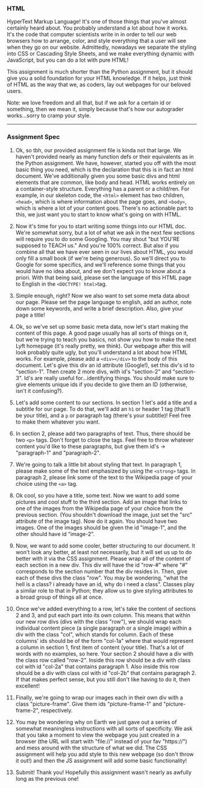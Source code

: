 ### HTML

HyperText Markup Language! It's one of those things that you've almost certainly heard about. You probably understand a lot about how it works. It's the code that computer scientists write in in order to tell our web browsers how to arrange, color, and style everything that a user will see when they go on our website. Admittedly, nowadays we separate the styling into CSS or Cascading Style Sheets, and we make everything dynamic with JavaScript, but you can do a lot with pure HTML!

This assignment is much shorter than the Python assignment, but it should give you a solid foundation for your HTML knowledge. If it helps, just think of HTML as the way that we, as coders, lay out webpages for our beloved users. 

Note: we love freedom and all that, but if we ask for a certain id or something, then we mean it, simply because that's how our autograder works...sorry to cramp your style.

-----

### Assignment Spec

1. Ok, so tbh, our provided assignment file is kinda not that large. We haven't provided nearly as many function defs or their equivalents as in the Python assignment. We have, however, started you off with the most basic thing you need, which is the declaration that this is in fact an html document. We've additionally given you some basic divs and html elements that are common, like body and head. HTML works entirely on a container-style structure. Everything has a parent or a child/ren. For example, in our skeleton code, the ```<html>``` element has two children, ```<head>```, which is where information about the page goes, and ```<body>```, which is where a lot of your content goes. There's no actionable part to this, we just want you to start to know what's going on with HTML.

2. Now it's time for you to start writing some things into our HTML doc. We're somewhat sorry, but a lot of what we ask in the next few sections will require you to do some Googling. You may shout "but YOU'RE supposed to TEACH us." And you're 100% correct. But also if you combine all that we have ever seen in our lives about HTML, you would only fill a small book (if we're being generous). So we'll direct you to Google for some specifics, and we'll reference some things that you would have no idea about, and we don't expect you to know about a priori. With that being said, please set the language of this HTML page to English in the ```<DOCTYPE! html>```tag.

3. Simple enough, right? Now we also want to set some meta data about our page. Please set the page language to english, add an author, note down some keywords, and write a brief description. Also, give your page a title!

4. Ok, so we've set up some basic meta data, now let's start making the content of this page. A good page usually has all sorts of things on it, but we're trying to teach you basics, not show you how to make the next Lyft homepage (it's really pretty, we think). Our webpage after this will look probably quite ugly, but you'll understand a lot about how HTML works. For example, please add a ```<div></div>``` to the body of this document. Let's give this div an id attribute (Google!), set this div's id to "section-1". Then create 2 more divs, with id's "section-2" and "section-3". Id's are really useful for...identifying things. You should make sure to give elements unique ids if you decide to give them an ID (otherwise, isn't it confusing?). 

5. Let's add some content to our sections. In section 1 let's add a title and a subtitle for our page. To do that, we'll add an ```h1``` or header 1 tag (that'll be your title), and a ```p``` or paragraph tag (there's your subtitle)! Feel free to make them whatever you want.

6. In section 2, please add two paragraphs of text. Thus, there should be two ```<p>``` tags. Don't forget to close the tags. Feel free to throw whatever content you'd like to these paragraphs, but give them id's -> "paragraph-1" and "paragraph-2".

7. We're going to talk a little bit about styling that text. In paragraph 1, please make some of the text emphasized by using the ```<strong>``` tags. In paragraph 2, please link some of the text to the Wikipedia page of your choice using the ```<a>``` tag. 

8. Ok cool, so you have a title, some text. Now we want to add some pictures and cool stuff to the third section. Add an image that links to one of the images from the Wikipedia page of your choice from the previous section. (You shouldn't download the image, just set the "src" attribute of the image tag). Now do it again. You should have two images. One of the images should be given the id "image-1", and the other should have id "image-2".

9. Now, we want to add some cooler, better structuring to our document. It won't look any better, at least not necessarily, but it will set us up to do better with it via the CSS assignment. Please wrap all of the content of each section in a new div. This div will have the id "row-#" where "#" corresponds to the section number that the div resides in. Then, give each of these divs the class "row". You may be wondering, "what the hell is a class? i already have an id, why do i need a class". Classes play a similar role to that in Python; they allow us to give styling attributes to a broad group of things all at once. 

10. Once we've added everything to a row, let's take the content of sections 2 and 3, and put each part into its own column. This means that within our new row divs (divs with the class "row"), we should wrap each individual content piece (a single paragraph or a single image) within a div with the class "col", which stands for column. Each of these columns' ids should be of the form "col-1a" where that would represent a column in section 1, first item of content (your title). That's a lot of words with no examples, so here. Your section 2 should have a div with the class row called "row-2". Inside this row should be a div with class col with id "col-2a" that contains paragraph 1. Also inside this row should be a div with class col with id "col-2b" that contains paragraph 2. If that makes perfect sense, but you still don't like having to do it, then excellent!

11. Finally, we're going to wrap our images each in their own div with a class "picture-frame". Give them ids "picture-frame-1" and "picture-frame-2", respectively. 

12. You may be wondering why on Earth we just gave out a series of somewhat meaningless instructions with all sorts of specificity. We ask that you take a moment to view the webpage you just created in a browser (the URL will start with "file://" instead of your fav "https://") and mess around with the structure of what we did. The CSS assignment will help you add style to this new webpage (so don't throw it out!) and then the JS assignment will add some basic functionality!

13. Submit! Thank you! Hopefully this assignment wasn't nearly as awfully long as the previous one!